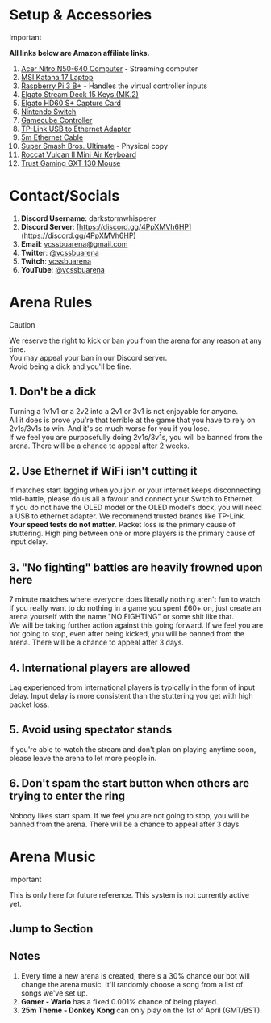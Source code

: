 # Setup & Accessories
> [!IMPORTANT]
> **All links below are Amazon affiliate links.**
1. [Acer Nitro N50-640 Computer](https://amzn.to/3QKQG36) - Streaming computer
2. [MSI Katana 17 Laptop](https://amzn.to/44HVQme)
3. [Raspberry Pi 3 B+](https://amzn.to/44La2Lt) - Handles the virtual controller inputs
4. [Elgato Stream Deck 15 Keys (MK.2)](https://amzn.to/3QIM3a4)
5. [Elgato HD60 S+ Capture Card](https://amzn.to/4b0Fyqg)
6. [Nintendo Switch](https://amzn.to/3WIjywH)
7. [Gamecube Controller](https://amzn.to/4enPn4x)
8. [TP-Link USB to Ethernet Adapter](https://amzn.to/3ypjGXT)
9. [5m Ethernet Cable](https://amzn.to/3Ka1Hri)
10. [Super Smash Bros. Ultimate](https://amzn.to/4dBiVeJ) - Physical copy
11. [Roccat Vulcan II Mini Air Keyboard](https://amzn.to/4bI1jvB)
12. [Trust Gaming GXT 130 Mouse](https://amzn.to/4bC1fO4)

# Contact/Socials
1. **Discord Username**: darkstormwhisperer
2. **Discord Server**: [https://discord.gg/4PpXMVh6HP](https://discord.gg/4PpXMVh6HP)
3. **Email**: [vcssbuarena@gmail.com](mailto:vcssbuarena@gmail.com)
4. **Twitter**: [@vcssbuarena](https://x.com/vcssbuarena)
5. **Twitch**: [vcssbuarena](https://www.twitch.tv/vcssbuarena)
6. **YouTube**: [@vcssbuarena](https://www.youtube.com/@vcssbuarena)

# Arena Rules
> [!CAUTION]
> We reserve the right to kick or ban you from the arena for any reason at any time.<br>
> You may appeal your ban in our Discord server.<br>
> Avoid being a dick and you'll be fine.

## 1. Don't be a dick
Turning a 1v1v1 or a 2v2 into a 2v1 or 3v1 is not enjoyable for anyone.<br>
All it does is prove you're that terrible at the game that you have to rely on 2v1s/3v1s to win. And it's so much worse for you if you lose.<br>
If we feel you are purposefully doing 2v1s/3v1s, you will be banned from the arena. There will be a chance to appeal after 2 weeks.

## 2. Use Ethernet if WiFi isn't cutting it
If matches start lagging when you join or your internet keeps disconnecting mid-battle, please do us all a favour and connect your Switch to Ethernet.<br>
If you do not have the OLED model or the OLED model's dock, you will need a USB to ethernet adapter. We recommend trusted brands like TP-Link.<br>
**Your speed tests do not matter**. Packet loss is the primary cause of stuttering. High ping between one or more players is the primary cause of input delay.

## 3. "No fighting" battles are heavily frowned upon here
7 minute matches where everyone does literally nothing aren't fun to watch.<br>
If you really want to do nothing in a game you spent £60+ on, just create an arena yourself with the name "NO FIGHTING" or some shit like that.<br>
We will be taking further action against this going forward. If we feel you are not going to stop, even after being kicked, you will be banned from the arena. There will be a chance to appeal after 3 days.

## 4. International players are allowed
Lag experienced from international players is typically in the form of input delay. Input delay is more consistent than the stuttering you get with high packet loss.

## 5. Avoid using spectator stands
If you're able to watch the stream and don't plan on playing anytime soon, please leave the arena to let more people in.

## 6. Don't spam the start button when others are trying to enter the ring
Nobody likes start spam.
If we feel you are not going to stop, you will be banned from the arena. There will be a chance to appeal after 3 days.

# Arena Music
> [!IMPORTANT]
> This is only here for future reference. This system is not currently active yet.

## Jump to Section

## Notes
1. Every time a new arena is created, there's a 30% chance our bot will change the arena music. It'll randomly choose a song from a list of songs we've set up.
2. **Gamer - Wario** has a fixed 0.001% chance of being played.
3. **25m Theme - Donkey Kong** can only play on the 1st of April (GMT/BST).
